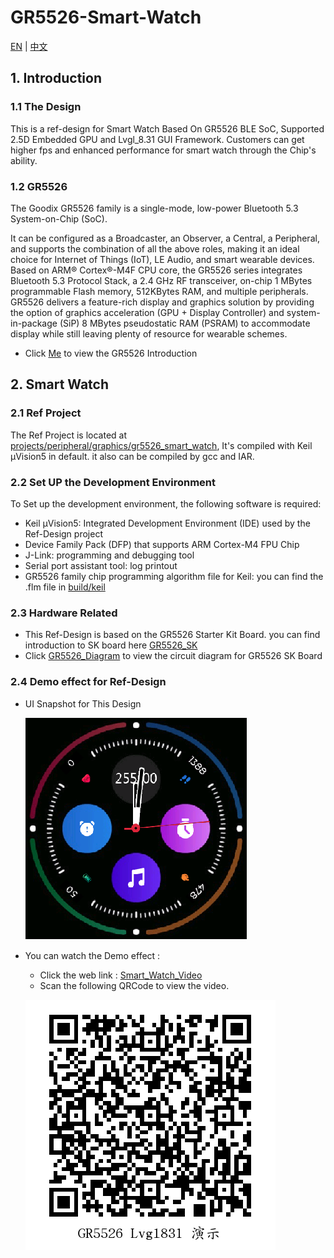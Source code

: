 # GR5526-Smart-Watch

[EN](https://github.com/nixlong/GR5526-Smart-Watch/blob/main/README.md)   |  [中文](https://github.com/nixlong/GR5526-Smart-Watch/blob/main/README_zh.md)


## 1. Introduction

### 1.1 The Design

This is a  ref-design for Smart Watch Based On GR5526 BLE SoC, Supported 2.5D Embedded GPU and Lvgl_8.31 GUI Framework. Customers can get higher fps and enhanced performance for smart watch through the Chip's ability.


### 1.2 GR5526

The Goodix GR5526 family is a single-mode, low-power Bluetooth 5.3 System-on-Chip (SoC). 

It can be configured as a Broadcaster, an Observer, a Central, a Peripheral, and supports the combination of all the above roles, making it an ideal choice for Internet of Things (IoT), LE Audio, and smart wearable devices.
Based on ARM® Cortex®-M4F CPU core, the GR5526 series integrates Bluetooth 5.3 Protocol Stack, a 2.4 GHz RF transceiver, on-chip 1 MBytes programmable Flash memory, 512KBytes RAM, and multiple peripherals. GR5526 delivers a feature-rich display and graphics solution by providing the option of graphics acceleration (GPU + Display Controller) and system-in-package (SiP) 8 MBytes pseudostatic RAM (PSRAM) to accommodate display while still leaving plenty of resource for wearable schemes.


- Click [Me](https://www.goodix.com/en/product/connectivity/ble/gr5526) to view the GR5526 Introduction


## 2. Smart Watch

### 2.1 Ref Project 

The Ref Project is located at [projects/peripheral/graphics/gr5526_smart_watch](projects/peripheral/graphics/gr5526_smart_watch), It's compiled with Keil µVision5 in default. it also can be compiled by gcc and IAR.


### 2.2 Set UP the Development Environment

 To Set up the development environment, the following software is required:

- Keil µVision5: Integrated Development Environment (IDE) used by the Ref-Design project
- Device Family Pack (DFP) that supports ARM Cortex-M4 FPU Chip
- J-Link: programming and debugging tool 
- Serial port assistant tool: log printout
- GR5526 family chip programming algorithm file for Keil: you can find the .flm file in [build/keil](build/keil)


### 2.3 Hardware Related

- This Ref-Design is based on the GR5526 Starter Kit Board. you can find introduction to SK board here [GR5526_SK](https://www.goodix.com/en/kit/gr5526_starter_kit)
- Click  [GR5526_Diagram](https://www.goodix.com/en/docview/GR5526-SK-BASIC-RevC_Rev.1.0?objectId=159&objectType=document&version=313) to view the circuit diagram for GR5526 SK Board 

### 2.4 Demo effect for Ref-Design 

- UI Snapshot for This Design 

  

  ![](./resource/GR5526_watch_face_demo.png) 

  

- You can watch the Demo effect :

  - Click the web link : [Smart_Watch_Video](https://www.bilibili.com/video/BV1Re411X7P6/?share_source=copy_web&vd_source=253f7e2d634ff4f728c7e7bfa218f990)
  -  Scan the following QRCode to view the video. 

  ![](./resource/GR5526_Smart_Watch_Video.png)  





